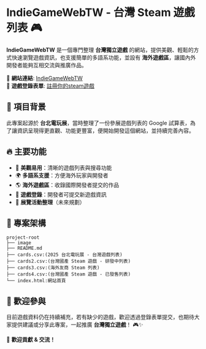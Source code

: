 # IndieGameWebTW - 台灣 Steam 遊戲列表 🎮

**IndieGameWebTW** 是一個專門整理 **台灣獨立遊戲** 的網站，提供美觀、輕鬆的方式快速瀏覽遊戲資訊，也支援簡單的多語系功能，並設有 **海外遊戲區**，讓國內外開發者能夠互相交流與推廣作品。

🔗 **網站連結**: [IndieGameWebTW](https://filtergame.github.io/IndieGameWebTW/)  
📜 **遊戲登錄表單**: [註冊你的steam遊戲](https://docs.google.com/forms/d/e/1FAIpQLScNATy-IjlLYFl_jJ60h5sKnDzwFP31J1ZqQSVo2vJrcdvVQg/viewform)

## 📌 項目背景
此專案起源於 **台北電玩展**，當時整理了一份參展遊戲列表的 Google 試算表，為了讓資訊呈現得更直觀、功能更豐富，便開始開發這個網站，並持續完善內容。

## 🔥 主要功能
- 🎨 **美觀易用**：清晰的遊戲列表與搜尋功能
- 🌍 **多語系支援**：方便海外玩家與開發者
- 🌎 **海外遊戲區**：收錄國際開發者提交的作品
- 📝 **遊戲登錄**：開發者可提交新遊戲資訊
- 📆 **展覽活動整理**（未來規劃）

## 📁 專案架構
```
project-root
├── image
├── README.md
├── cards.csv:(2025 台北電玩展 - 台灣遊戲列表)
├── cards2.csv:(台灣國產 Steam 遊戲 - 研發中列表)
├── cards3.csv:(海外友商 Steam 列表)
├── cards4.csv:(台灣國產 Steam 遊戲 - 已發售列表)
└── index.html:網站首頁
```

## 🤝 歡迎參與
目前遊戲資料仍在持續補充，若有缺少的遊戲，歡迎透過登錄表單提交，也期待大家提供建議或分享此專案，一起推廣 **台灣獨立遊戲**！ 🎮✨

🚀 **歡迎貢獻 & 交流！**
